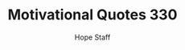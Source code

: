 ---
image: /assets/img/mq/mq_330_warren.png
title: Motivational Quotes 330
categories:
  - Motivational Quotes
author: Hope Staff
notes: Motivational Quotes 330
embed: >-
  EMBED_GOES_HERE
transcript: >-
  SOME LINES OF TEXT START HERE
---